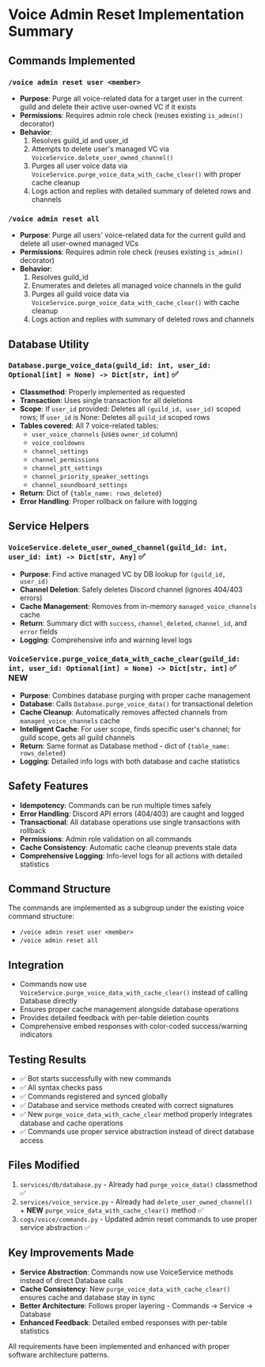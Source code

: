 # Voice Admin Reset Implementation Summary

## Commands Implemented

### `/voice admin reset user <member>`
- **Purpose**: Purge all voice-related data for a target user in the current guild and delete their active user-owned VC if it exists
- **Permissions**: Requires admin role check (reuses existing `is_admin()` decorator)
- **Behavior**:
  1. Resolves guild_id and user_id 
  2. Attempts to delete user's managed VC via `VoiceService.delete_user_owned_channel()`
  3. Purges all user voice data via `VoiceService.purge_voice_data_with_cache_clear()` with proper cache cleanup
  4. Logs action and replies with detailed summary of deleted rows and channels

### `/voice admin reset all`
- **Purpose**: Purge all users' voice-related data for the current guild and delete all user-owned managed VCs
- **Permissions**: Requires admin role check (reuses existing `is_admin()` decorator)
- **Behavior**:
  1. Resolves guild_id
  2. Enumerates and deletes all managed voice channels in the guild
  3. Purges all guild voice data via `VoiceService.purge_voice_data_with_cache_clear()` with cache cleanup
  4. Logs action and replies with summary of deleted rows and channels

## Database Utility

### `Database.purge_voice_data(guild_id: int, user_id: Optional[int] = None) -> Dict[str, int]` ✅
- **Classmethod**: Properly implemented as requested
- **Transaction**: Uses single transaction for all deletions
- **Scope**: If `user_id` provided: Deletes all `(guild_id, user_id)` scoped rows; If `user_id` is None: Deletes all `guild_id` scoped rows
- **Tables covered**: All 7 voice-related tables:
  - `user_voice_channels` (uses `owner_id` column)
  - `voice_cooldowns`
  - `channel_settings`
  - `channel_permissions`
  - `channel_ptt_settings`
  - `channel_priority_speaker_settings`
  - `channel_soundboard_settings`
- **Return**: Dict of `{table_name: rows_deleted}`
- **Error Handling**: Proper rollback on failure with logging

## Service Helpers

### `VoiceService.delete_user_owned_channel(guild_id: int, user_id: int) -> Dict[str, Any]` ✅
- **Purpose**: Find active managed VC by DB lookup for `(guild_id, user_id)`
- **Channel Deletion**: Safely deletes Discord channel (ignores 404/403 errors)
- **Cache Management**: Removes from in-memory `managed_voice_channels` cache
- **Return**: Summary dict with `success`, `channel_deleted`, `channel_id`, and `error` fields
- **Logging**: Comprehensive info and warning level logs

### `VoiceService.purge_voice_data_with_cache_clear(guild_id: int, user_id: Optional[int] = None) -> Dict[str, int]` ✅ **NEW**
- **Purpose**: Combines database purging with proper cache management
- **Database**: Calls `Database.purge_voice_data()` for transactional deletion
- **Cache Cleanup**: Automatically removes affected channels from `managed_voice_channels` cache
- **Intelligent Cache**: For user scope, finds specific user's channel; for guild scope, gets all guild channels
- **Return**: Same format as Database method - dict of `{table_name: rows_deleted}`
- **Logging**: Detailed info logs with both database and cache statistics

## Safety Features
- **Idempotency**: Commands can be run multiple times safely
- **Error Handling**: Discord API errors (404/403) are caught and logged
- **Transactional**: All database operations use single transactions with rollback
- **Permissions**: Admin role validation on all commands
- **Cache Consistency**: Automatic cache cleanup prevents stale data
- **Comprehensive Logging**: Info-level logs for all actions with detailed statistics

## Command Structure
The commands are implemented as a subgroup under the existing voice command structure:
- `/voice admin reset user <member>`  
- `/voice admin reset all`

## Integration
- Commands now use `VoiceService.purge_voice_data_with_cache_clear()` instead of calling Database directly
- Ensures proper cache management alongside database operations
- Provides detailed feedback with per-table deletion counts
- Comprehensive embed responses with color-coded success/warning indicators

## Testing Results
- ✅ Bot starts successfully with new commands
- ✅ All syntax checks pass
- ✅ Commands registered and synced globally
- ✅ Database and service methods created with correct signatures
- ✅ New `purge_voice_data_with_cache_clear` method properly integrates database and cache operations
- ✅ Commands use proper service abstraction instead of direct database access

## Files Modified
1. `services/db/database.py` - Already had `purge_voice_data()` classmethod ✅
2. `services/voice_service.py` - Already had `delete_user_owned_channel()` + **NEW** `purge_voice_data_with_cache_clear()` method ✅
3. `cogs/voice/commands.py` - Updated admin reset commands to use proper service abstraction ✅

## Key Improvements Made
- **Service Abstraction**: Commands now use VoiceService methods instead of direct Database calls
- **Cache Consistency**: New `purge_voice_data_with_cache_clear()` ensures cache and database stay in sync
- **Better Architecture**: Follows proper layering - Commands → Service → Database
- **Enhanced Feedback**: Detailed embed responses with per-table statistics

All requirements have been implemented and enhanced with proper software architecture patterns.